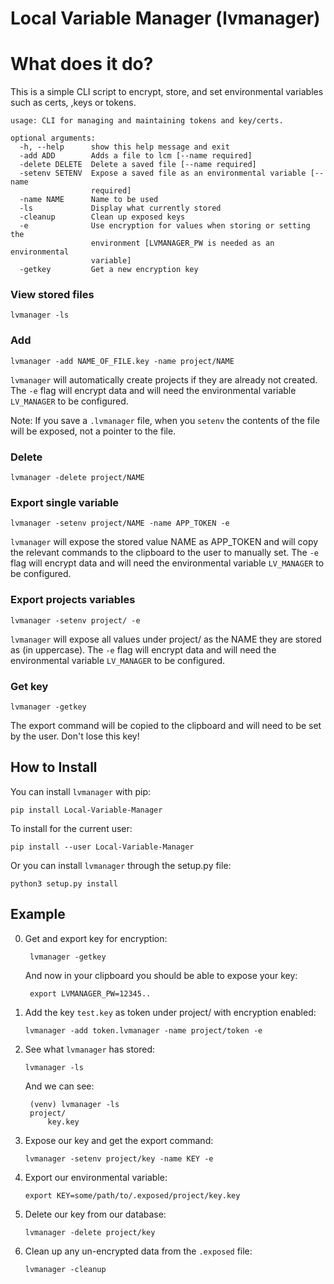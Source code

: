 # Local Variable Manager (lvmanager)
# What does it do?
This is a simple CLI script to encrypt, store, and set environmental variables such as certs, ,keys or tokens.
```shell script
usage: CLI for managing and maintaining tokens and key/certs.

optional arguments:
  -h, --help      show this help message and exit
  -add ADD        Adds a file to lcm [--name required]
  -delete DELETE  Delete a saved file [--name required]
  -setenv SETENV  Expose a saved file as an environmental variable [--name
                  required]
  -name NAME      Name to be used
  -ls             Display what currently stored
  -cleanup        Clean up exposed keys
  -e              Use encryption for values when storing or setting the
                  environment [LVMANAGER_PW is needed as an environmental
                  variable]
  -getkey         Get a new encryption key
```
### View stored files 
```shell script
lvmanager -ls
```
### Add
```shell script
lvmanager -add NAME_OF_FILE.key -name project/NAME
```
`lvmanager` will automatically create projects if they are already not created. 
The `-e` flag will encrypt data and will need the environmental variable `LV_MANAGER` to be configured.

Note: If you save a `.lvmanager` file, when you `setenv` the contents of the file will be exposed, not a pointer to the file.
### Delete
```shell script
lvmanager -delete project/NAME
```
### Export single variable
```shell script
lvmanager -setenv project/NAME -name APP_TOKEN -e 
```
`lvmanager` will expose the stored value NAME as APP_TOKEN and will copy the relevant commands to the clipboard to the user to manually set. 
The `-e` flag will encrypt data and will need the environmental variable `LV_MANAGER` to be configured.
### Export projects variables
```shell script
lvmanager -setenv project/ -e
```
`lvmanager` will expose all values under project/ as the NAME they are stored as (in uppercase).
The `-e` flag will encrypt data and will need the environmental variable `LV_MANAGER` to be configured.
### Get key
```shell script
lvmanager -getkey
```
The export command will be copied to the clipboard and will need to be set by the user. Don't lose this key!

## How to Install
You can install `lvmanager` with pip:
```shell script
pip install Local-Variable-Manager
```
To install for the current user:
```shell script
pip install --user Local-Variable-Manager
```
Or you can install `lvmanager` through the setup.py file:
```shell script
python3 setup.py install
```

## Example
0) Get and export key for encryption:
   ```shell script
    lvmanager -getkey
    ```
   And now in your clipboard you should be able to expose your key:
   ```shell script
    export LVMANAGER_PW=12345..
    ```
1) Add the key `test.key` as token under project/ with encryption enabled:
    ```shell script
    lvmanager -add token.lvmanager -name project/token -e
    ```
2) See what `lvmanager` has stored:
    ```shell script
    lvmanager -ls
    ```
   And we can see:
   ```shell script
    (venv) lvmanager -ls                  
    project/
        key.key
    ```
3) Expose our key and get the export command:
    ```shell script
    lvmanager -setenv project/key -name KEY -e
    ```
4) Export our environmental variable:
    ```shell script
    export KEY=some/path/to/.exposed/project/key.key
    ```
5) Delete our key from our database:
    ```shell script
    lvmanager -delete project/key
    ```
6) Clean up any un-encrypted data from the `.exposed` file:
    ```shell script
    lvmanager -cleanup
    ```